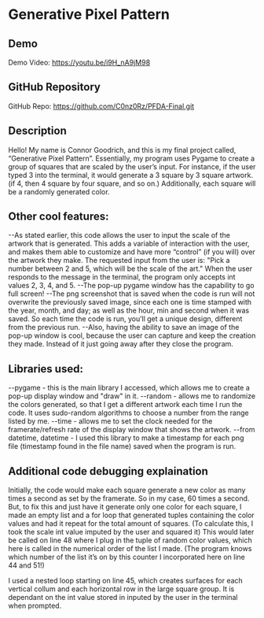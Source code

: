 # Generative Pixel Pattern

## Demo
Demo Video: <https://youtu.be/i9H_nA9jM98>

## GitHub Repository
GitHub Repo: <https://github.com/C0nz0Rz/PFDA-Final.git>

## Description
Hello! My name is Connor Goodrich, and this is my final project called, “Generative Pixel Pattern”. Essentially, my program uses Pygame to create a group of squares that are scaled by the user’s input. For instance, if the user typed 3 into the terminal, it would generate a 3 square by 3 square artwork. (if 4, then 4 square by four square, and so on.) Additionally, each square will be a randomly generated color. 

## Other cool features:
--As stated earlier, this code allows the user to input the scale of the artwork that is generated. This adds a variable of interaction with the user, and makes them able to customize and have more “control” (if you will) over the artwork they make. The requested input from the user is: "Pick a number between 2 and 5, which will be the scale of the art." When the user responds to the message in the terminal, the program only accepts int values 2, 3, 4, and 5.
--The pop-up pygame window has the capability to go full screen!
--The png screenshot that is saved when the code is run will not overwrite the previously saved image, since each one is time stamped with the year, month, and day; as well as the hour, min and second when it was saved. 
So each time the code is run, you’ll get a unique design, different from the previous run.
--Also, having the ability to save an image of the pop-up window is cool, because the user can capture and keep the creation they made. Instead of it just going away after they close the program.

## Libraries used:
--pygame - this is the main library I accessed, which allows me to create a pop-up display window and "draw" in it.
--random - allows me to randomize the colors generated, so that I get a different artwork each time I run the code. It uses sudo-random algorithms to choose a number from the range listed by me.
--time - allows me to set the clock needed for the framerate/refresh rate of the display window that shows the artwork.
--from datetime, datetime - I used this library to make a timestamp for each png file (timestamp found in the file name) saved when the program is run.

## Additional code debugging explaination
Initially, the code would make each square generate a new color as many times a second as set by the framerate. So in my case, 60 times a second. But, to fix this and just have it generate only one color for each square, I made an empty list and a for loop that generated tuples containing the color values and had it repeat for the total amount of squares. (To calculate this, I took the scale int value imputed by the user and squared it) 
This would later be called on line 48 where I plug in the tuple of random color values, which here is called in the numerical order of the list I made. (The program knows which number of the list it’s on by this counter I incorporated here on line 44 and 51!)

I used a nested loop starting on line 45, which creates surfaces for each vertical collum and each horizontal row in the large square group. It is dependant on the int value stored in <range> inputed by the user in the terminal when prompted.